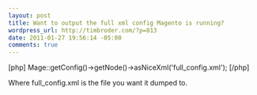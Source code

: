 ```yaml
--- 
layout: post
title: Want to output the full xml config Magento is running?
wordpress_url: http://timbroder.com/?p=813
date: 2011-01-27 19:56:14 -05:00
comments: true
---
```

[php]
Mage::getConfig()-&gt;getNode()-&gt;asNiceXml('full_config.xml');
[/php]

Where full_config.xml is the file you want it dumped to. 
